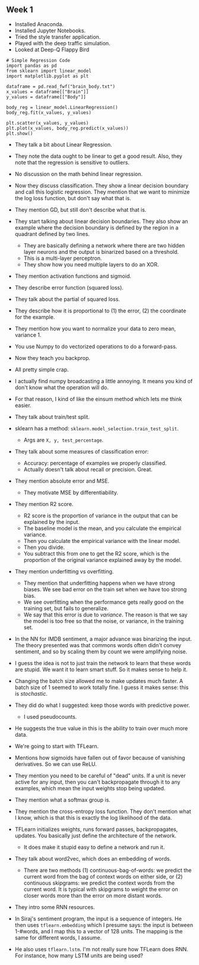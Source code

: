 ## Week 1

* Installed Anaconda.
* Installed Jupyter Notebooks.
* Tried the style transfer application.
* Played with the deep traffic simulation.
* Looked at Deep-Q Flappy Bird

```
# Simple Regression Code
import pandas as pd
from sklearn import linear_model
import matplotlib.pyplot as plt

dataframe = pd.read_fwf("brain_body.txt")
x_values = dataframe[["Brain"]]
y_values = dataframe[["Body"]]

body_reg = linear_model.LinearRegression()
body_reg.fit(x_values, y_values)

plt.scatter(x_values, y_values)
plt.plot(x_values, body_reg.predict(x_values))
plt.show()
```

* They talk a bit about Linear Regression.
* They note the data ought to be linear to get a good result. Also,
  they note that the regression is sensitive to outliers.
* No discussion on the math behind linear regression.

* Now they discuss classification. They show a linear decision
  boundary and call this logistic regression. They mention that we
  want to minimize the log loss function, but don't say what that is.
* They mention GD, but still don't describe what that is.
* They start talking about linear decision boundaries. They also show
  an example where the decision boundary is defined by the region in a
  quadrant defined by two lines.
    * They are basically defining a network where there are two hidden
      layer neurons and the output is binarized based on a threshold.
    * This is a multi-layer perceptron.
    * They show how you need multiple layers to do an XOR.
* They mention activation functions and sigmoid.

* They describe error function (squared loss).
* They talk about the partial of squared loss.
* They describe how it is proportional to (1) the error, (2) the
  coordinate for the example.
* They mention how you want to normalize your data to zero mean,
  variance 1.

* You use Numpy to do vectorized operations to do a forward-pass.
* Now they teach you backprop.
* All pretty simple crap.

* I actually find numpy broadcasting a little annoying. It means you
  kind of don't know what the operation will do.
* For that reason, I kind of like the einsum method which lets me
  think easier.

* They talk about train/test split.
* sklearn has a method: `sklearn.model_selection.train_test_split`.
    * Args are `X, y, test_percentage`.
* They talk about some measures of classification error:
    * Accuracy: percentage of examples we properly classified.
    * Actually doesn't talk about recall or precision. Great.
* They mention absolute error and MSE.
    * They motivate MSE by differentiability.
* They mention R2 score.
    * R2 score is the proportion of variance in the output that can be
      explained by the input.
    * The baseline model is the mean, and you calculate the empirical
      variance.
    * Then you calculate the empirical variance with the linear model.
    * Then you divide.
    * You subtract this from one to get the R2 score, which is the
      proportion of the original variance explained away by the model.
* They mention underfitting vs overfitting.
    * They mention that underfitting happens when we have strong
      biases. We see bad error on the train set when we have too
      strong bias.
    * We see overfitting when the performance gets really good on the
      training set, but fails to generalize.
    * We say that this error is due to *variance*. The reason is that
      we say the model is too free so that the noise, or variance, in
      the training set.

* In the NN for IMDB sentiment, a major advance was binarizing the
  input. The theory presented was that commons words often didn't
  convey sentiment, and so by scaling them by count we were amplifying
  noise.
* I guess the idea is not to just train the network to learn that
  these words are stupid. We want it to learn smart stuff. So it makes
  sense to help it.
* Changing the batch size allowed me to make updates much faster. A
  batch size of 1 seemed to work totally fine. I guess it makes sense:
  this is *stochastic*.
* They did do what I suggested: keep those words with predictive power.
    * I used pseudocounts.
* He suggests the true value in this is the ability to train over much
  more data.

* We're going to start with TFLearn.
* Mentions how sigmoids have fallen out of favor because of vanishing
  derivatives. So we can use ReLU.
* They mention you need to be careful of "dead" units. If a unit is
  never active for any input, then you can't backpropagate through it
  to any examples, which mean the input weights stop being updated.
* They mention what a softmax group is.
* They mention the cross-entropy loss function. They don't mention
  what I know, which is that this is exactly the log likelihood of the
  data.
* TFLearn initializes weights, runs forward passes, backpropagates,
  updates. You basically just define the architecture of the network.
    * It does make it stupid easy to define a network and run it.

* They talk about word2vec, which does an embedding of words.
    * There are two methods (1) continuous-bag-of-words: we predict
      the current word from the bag of context words on either side,
      or (2) continuous skipgrams: we predict the context words from
      the current word. It is typical with skipgrams to weight the
      error on closer words more than the error on more distant words.
* They intro some RNN resources.

* In Siraj's sentiment program, the input is a sequence of
  integers. He then uses `tflearn.embedding` which I presume says: the
  input is between 1-#words, and I map this to a vector of 128
  units. The mapping is the same for different words, I assume.
* He also uses `tflearn.lstm`. I'm not really sure how TFLearn does
  RNN. For instance, how many LSTM units are being used?
